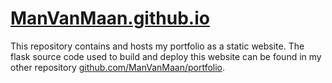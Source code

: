 # [ManVanMaan.github.io](manvanmaan.github.io)

This repository contains and hosts my portfolio as a static website. The flask source code used to build and deploy this website can be found in my other repository [github.com/ManVanMaan/portfolio](https://github.com/ManVanMaan/portfolio).